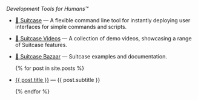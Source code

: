 _Development Tools for Humans™_

- [🧳 Suitcase](https://github.com/Impedimenta/Suitcase) — A flexible command line tool for instantly deploying user interfaces for simple commands and scripts.

- [🎥 Suitcase Videos](https://vimeo.com/showcase/7102180) — A collection of demo videos, showcasing a range of Suitcase features. 

- [🧳 Suitcase Bazaar](https://impedimenta.github.io/Suitcase-Bazaar/) — Suitcase examples and documentation.

<ul>
  {% for post in site.posts %}
    <li>
      <p><a href="{{ post.url }}">{{ post.title }}</a> — {{ post.subtitle }}</p>
    </li>
  {% endfor %}
</ul>
